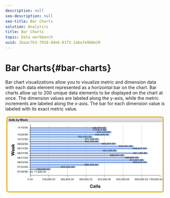 ```yaml
---
description: null
seo-description: null
seo-title: Bar Charts
solution: Analytics
title: Bar Charts
topic: Data workbench
uuid: 1baac7b3-7918-4de6-81f3-1aba7e9b8e20
---
```


# Bar Charts{#bar-charts}

Bar chart visualizations allow you to visualize metric and dimension data with each data element represented as a horizontal bar on the chart. Bar charts allow up to 200 unique data elements to be displayed on the chart at once. The dimension values are labeled along the y-axis, while the metric increments are labeled along the x-axis. The bar for each dimension value is labeled with its exact metric value.

![](assets/bar_chart.png)

